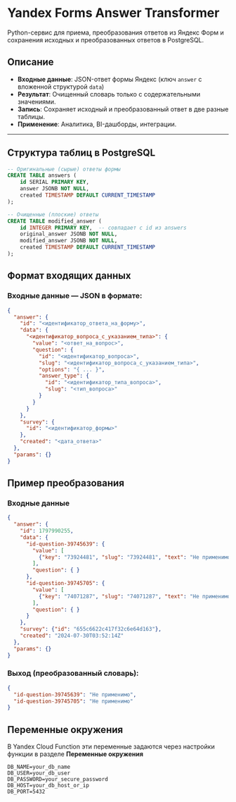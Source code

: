 # Yandex Forms Answer Transformer

Python-сервис для приема, преобразования ответов из Яндекс Форм и сохранения исходных и преобразованных ответов в PostgreSQL.

## Описание

- **Входные данные**: JSON-ответ формы Яндекс (ключ `answer` с вложенной структурой `data`)  
- **Результат**: Очищенный словарь только с содержательными значениями.  
- **Запись**: Сохраняет исходный и преобразованный ответ в две разные таблицы.  
- **Применение**: Аналитика, BI-дашборды, интеграции.

---

## Структура таблиц в PostgreSQL

```sql
-- Оригинальные (сырые) ответы формы
CREATE TABLE answers (
    id SERIAL PRIMARY KEY,
    answer JSONB NOT NULL,
    created TIMESTAMP DEFAULT CURRENT_TIMESTAMP
);

-- Очищенные (плоские) ответы
CREATE TABLE modified_answer (
    id INTEGER PRIMARY KEY,  -- совпадает с id из answers
    original_answer JSONB NOT NULL,
    modified_answer JSONB NOT NULL,
    created TIMESTAMP DEFAULT CURRENT_TIMESTAMP
);
```

## Формат входящих данных

### Входные данные — JSON в формате:

```json
{
  "answer": {
    "id": "<идентификатор_ответа_на_форму>",
    "data": {
      "<идентификатор_вопроса_с_указанием_типа>": {
        "value": "<ответ_на_вопрос>",
        "question": {
          "id": "<идентификатор_вопроса>",
          "slug": "<идентификатор_вопроса_с_указанием_типа>",
          "options": "{ ... }",
          "answer_type": {
            "id": "<идентификатор_типа_вопроса>",
            "slug": "<тип_вопроса>"
          }
        }
      }
    },
    "survey": {
      "id": "<идентификатор_формы>"
    },
    "created": "<дата_ответа>"
  },
  "params": {}
}
```

## Пример преобразования

### Входные данные

```json
{
  "answer": {
    "id": 1797990255,
    "data": {
      "id-question-39745639": {
        "value": [
          {"key": "73924481", "slug": "73924481", "text": "Не применимо"}
        ],
        "question": { }
      },
      "id-question-39745705": {
        "value": [
          {"key": "74071287", "slug": "74071287", "text": "Не применимо"}
        ],
        "question": { }
      }
    },
    "survey": {"id": "655c6622c417f32c6e64d163"},
    "created": "2024-07-30T03:52:14Z"
  },
  "params": {}
}
```

### Выход (преобразованный словарь):

```json
{
  "id-question-39745639": "Не применимо",
  "id-question-39745705": "Не применимо"
}
```

## Переменные окружения
В Yandex Cloud Function эти переменные задаются через настройки функции в разделе **Переменные окружения**

```
DB_NAME=your_db_name
DB_USER=your_db_user
DB_PASSWORD=your_secure_password
DB_HOST=your_db_host_or_ip
DB_PORT=5432
```

